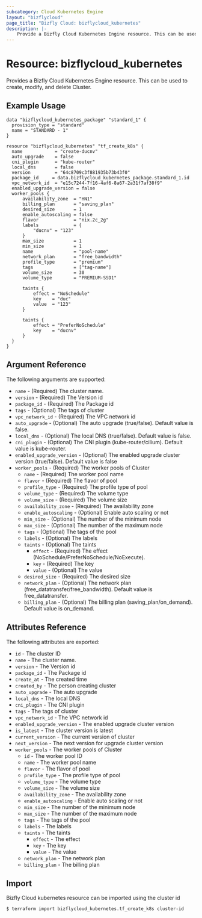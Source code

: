 ```yaml
---
subcategory: Cloud Kubernetes Engine
layout: "bizflycloud"
page_title: "Bizfly Cloud: bizflycloud_kubernetes"
description: |-
    Provide a Bizfly Cloud Kubernetes Engine resource. This can be used to create, modify, and delete Clusters.
---
```


# Resource: bizflycloud_kubernetes

Provides a Bizfly Cloud Kubernetes Engine resource. This can be used to create, modify, and delete Cluster.

## Example Usage

```hcl
data "bizflycloud_kubernetes_package" "standard_1" {
  provision_type = "standard"
  name = "STANDARD - 1"
}

resource "bizflycloud_kubernetes" "tf_create_k8s" {
  name            = "create-ducnv"
  auto_upgrade    = false
  cni_plugin      = "kube-router"
  local_dns       = false
  version         = "64c8709c3f881935b73b43f0"
  package_id     = data.bizflycloud_kubernetes_package.standard_1.id
  vpc_network_id  = "e15c7244-7f16-4af6-8a67-2a31f7af38f9"
  enabled_upgrade_version = false
  worker_pools {
      availability_zone  = "HN1"
      billing_plan       = "saving_plan"
      desired_size       = 1
      enable_autoscaling = false
      flavor             = "nix.2c_2g"
      labels             = {
          "ducnv" = "123"
      }
      max_size           = 1
      min_size           = 1
      name               = "pool-name"
      network_plan       = "free_bandwidth"
      profile_type       = "premium"
      tags               = ["tag-name"]
      volume_size        = 30
      volume_type        = "PREMIUM-SSD1"

      taints {
          effect = "NoSchedule"
          key    = "duc"
          value  = "123"
      }

      taints {
          effect = "PreferNoSchedule"
          key    = "ducnv"
      }
  }
}

```

## Argument Reference

The following arguments are supported:

-   `name` - (Required) The cluster name.
-   `version` - (Required) The Version id
-   `package_id` - (Required) The Package id
-   `tags` - (Optional) The tags of cluster
-   `vpc_network_id` - (Required) The VPC network id
-   `auto_upgrade` - (Optional) The auto upgrade (true/false). Default value is false.
-   `local_dns` - (Optional) The local DNS (true/false). Default value is false.
-   `cni_plugin` - (Optional) The CNI plugin (kube-router/cilium). Default value is kube-router.
-   `enabled_upgrade_version` - (Optional) The enabled upgrade cluster version (true/false). Default value is false
-   `worker_pools` - (Required) The worker pools of Cluster
    -   `name` - (Required) The worker pool name
    -   `flavor` - (Required) The flavor of pool
    -   `profile_type` - (Required) The profile type of pool
    -   `volume_type` - (Required) The volume type
    -   `volume_size` - (Required) The volume size
    -   `availability_zone` - (Required) The availability zone
    -   `enable_autoscaling` - (Optional) Enable auto scaling or not
    -   `min_size` - (Optional) The number of the minimum node
    -   `max_size` - (Optional) The number of the maximum node
    -   `tags` - (Optional) The tags of the pool
    -   `labels` - (Optional) The labels
    -   `taints` - (Optional) The taints
        -   `effect` - (Required) The effect (NoSchedule/PreferNoSchedule/NoExecute).
        -   `key` - (Required) The key
        -   `value` - (Optional) The value
    -   `desired_size` - (Required) The desired size
    -   `network_plan` - (Optional) The network plan (free_datatransfer/free_bandwidth). Default value is free_datatransfer.
    -   `billing_plan` - (Optional) The billing plan (saving_plan/on_demand). Default value is on_demand.

## Attributes Reference

The following attributes are exported:

-   `id` - The cluster ID
-   `name` - The cluster name.
-   `version` - The Version id
-   `package_id` - The Package id
-   `create_at` - The created time
-   `created_by` - The person creating cluster
-   `auto_upgrade` - The auto upgrade
-   `local_dns` - The local DNS
-   `cni_plugin` - The CNI plugin
-   `tags` - The tags of cluster
-   `vpc_network_id` - The VPC network id
-   `enabled_upgrade_version` - The enabled upgrade cluster version
-   `is_latest` - The cluster version is latest
-   `current_version` - The current version of cluster
-   `next_version` - The next version for upgrade cluster version
-   `worker_pools` - The worker pools of Cluster
    -   `id` - The worker pool ID
    -   `name` - The worker pool name
    -   `flavor` - The flavor of pool
    -   `profile_type` - The profile type of pool
    -   `volume_type` - The volume type
    -   `volume_size` - The volume size
    -   `availability_zone` - The availability zone
    -   `enable_autoscaling` - Enable auto scaling or not
    -   `min_size` - The number of the minimum node
    -   `max_size` - The number of the maximum node
    -   `tags` - The tags of the pool
    -   `labels` - The labels
    -   `taints` - The taints
        -   `effect` - The effect
        -   `key` - The key
        -   `value` - The value
    -   `network_plan` - The network plan
    -   `billing_plan` - The billing plan

## Import

Bizfly Cloud kubernetes resource can be imported using the cluster id

```
$ terraform import bizflycloud_kubernetes.tf_create_k8s cluster-id
```
